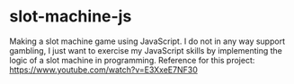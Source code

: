 # slot-machine-js
Making a slot machine game using JavaScript. I do not in any way support gambling, I just want to exercise my JavaScript skills by implementing the logic of a slot machine in programming.
Reference for this project: 
https://www.youtube.com/watch?v=E3XxeE7NF30
